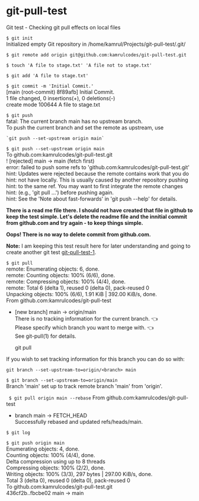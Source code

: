 # git-pull-test
Git test - Checking git pull effects on local files  

`$ git init`  
Initialized empty Git repository in /home/kamrul/Projects/git-pull-test/.git/  

`$ git remote add origin git@github.com:kamrulcodes/git-pull-test.git`  

`$ touch 'A file to stage.txt' 'A file not to stage.txt'`  

`$ git add 'A file to stage.txt'`  

`$ git commit -m 'Initial Commit.'`  
[main (root-commit) 8f89afb] Initial Commit.  
 1 file changed, 0 insertions(+), 0 deletions(-)  
 create mode 100644 A file to stage.txt  

`$ git push`  
fatal: The current branch main has no upstream branch.  
To push the current branch and set the remote as upstream, use  

    `git push --set-upstream origin main`  

`$ git push --set-upstream origin main`  
To github.com:kamrulcodes/git-pull-test.git  
 ! [rejected]        main -> main (fetch first)  
error: failed to push some refs to 'github.com:kamrulcodes/git-pull-test.git'  
hint: Updates were rejected because the remote contains work that you do  
hint: not have locally. This is usually caused by another repository pushing  
hint: to the same ref. You may want to first integrate the remote changes  
hint: (e.g., 'git pull ...') before pushing again.  
hint: See the 'Note about fast-forwards' in 'git push --help' for details.  

**There is a read me file there. I should not have created that file in github to keep the test simple. Let's delete the readme file and the innitial commit from github.com and try again - to keep things simple.**

**Oops! There is no way to delete commit from github.com.**

**Note:** I am keeping this test result here for later understanding and going to create another git test [git-pull-test-1](https://github.com/kamrulcodes/git-pull-test-1.git).  

`$ git pull`  
remote: Enumerating objects: 6, done.  
remote: Counting objects: 100% (6/6), done.  
remote: Compressing objects: 100% (4/4), done.  
remote: Total 6 (delta 1), reused 0 (delta 0), pack-reused 0  
Unpacking objects: 100% (6/6), 1.91 KiB | 392.00 KiB/s, done.  
From github.com:kamrulcodes/git-pull-test  
 * [new branch]      main       -> origin/main  
There is no tracking information for the current branch. 👈️  
Please specify which branch you want to merge with. 👈️  
See git-pull(1) for details.  

    git pull <remote> <branch>  

If you wish to set tracking information for this branch you can do so with:  

    git branch --set-upstream-to=origin/<branch> main  

`$ git branch --set-upstream-to=origin/main`  
Branch 'main' set up to track remote branch 'main' from 'origin'.  


` $ git pull origin main --rebase`
From github.com:kamrulcodes/git-pull-test  
 * branch            main       -> FETCH_HEAD  
Successfully rebased and updated refs/heads/main.  

`$ git log`

`$ git push origin main`  
Enumerating objects: 4, done.  
Counting objects: 100% (4/4), done.  
Delta compression using up to 8 threads  
Compressing objects: 100% (2/2), done.  
Writing objects: 100% (3/3), 297 bytes | 297.00 KiB/s, done.  
Total 3 (delta 0), reused 0 (delta 0), pack-reused 0  
To github.com:kamrulcodes/git-pull-test.git  
   436cf2b..fbcbe02  main -> main  

